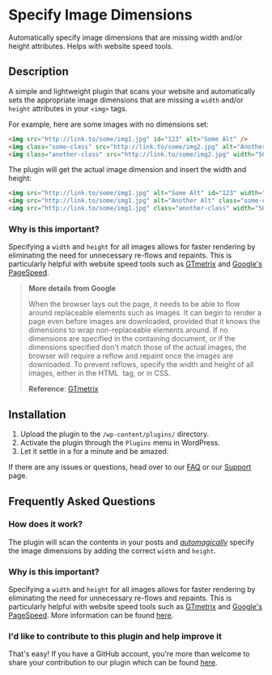 # Specify Image Dimensions 
Automatically specify image dimensions that are missing width and/or height attributes. Helps with website speed tools.

## Description 
A simple and lightweight plugin that scans your website and automatically sets the appropriate image dimensions that are missing a `width` and/or `height` attributes in your `<img>` tags.

For example, here are some images with no dimensions set:

```html
<img src="http://link.to/some/img1.jpg" id="123" alt="Some Alt" />
<img class="some-class" src="http://link.to/some/img2.jpg" alt="Another Alt" />
<img class="another-class" src="http://link.to/some/img2.jpg" width="500" />
```

The plugin will get the actual image dimension and insert the width and height:

```html
<img src="http://link.to/some/img1.jpg" alt="Some Alt" id="123" width="500" height="350" />
<img src="http://link.to/some/img1.jpg" alt="Another Alt" class="some-class" width="500" height="350" />
<img src="http://link.to/some/img1.jpg" class="another-class" width="500" height="350" />
```

### Why is this important? 
Specifying a `width` and `height` for all images allows for faster rendering by eliminating the need for unnecessary re-flows and repaints. This is particularly helpful with website speed tools such as <a href="https://gtmetrix.com">GTmetrix</a> and <a href="https://developers.google.com/speed/pagespeed/">Google's PageSpeed</a>.

> **More details from Google**
>
> When the browser lays out the page, it needs to be able to flow around replaceable elements such as images. It can begin to render a page even before images are downloaded, provided that it knows the dimensions to wrap non-replaceable elements around. If no dimensions are specified in the containing document, or if the dimensions specified don't match those of the actual images, the browser will require a reflow and repaint once the images are downloaded. To prevent reflows, specify the width and height of all images, either in the HTML <img> tag, or in CSS.
>
> **Reference**: [GTmetrix](https://gtmetrix.com/specify-image-dimensions.html)

## Installation 
1. Upload the plugin to the `/wp-content/plugins/` directory.
1. Activate the plugin through the `Plugins` menu in WordPress.
1. Let it settle in a for a minute and be amazed.

If there are any issues or questions, head over to our [FAQ](https://wordpress.org/plugins/specify-image-dimensions/faq) or our [Support](https://wordpress.org/support/plugin/specify-image-dimensions) page.

## Frequently Asked Questions 
### How does it work? 
The plugin will scan the contents in your posts and [*automagically*](http://www.dictionary.com/browse/automagically) specify the image dimensions by adding the correct `width` and `height`.

### Why is this important? 
Specifying a `width` and `height` for all images allows for faster rendering by eliminating the need for unnecessary re-flows and repaints. This is particularly helpful with website speed tools such as <a href="https://gtmetrix.com">GTmetrix</a> and <a href="https://developers.google.com/speed/pagespeed/">Google's PageSpeed</a>. More information can be found [here](https://developers.google.com/speed/pagespeed/module/filter-image-optimize#resize-image-dimensions).

### I'd like to contribute to this plugin and help improve it 
That's easy! If you have a GitHub account, you're more than welcome to share your contribution to our plugin which can be found [here](https://github.com/factmaven/specify-image-dimensions).